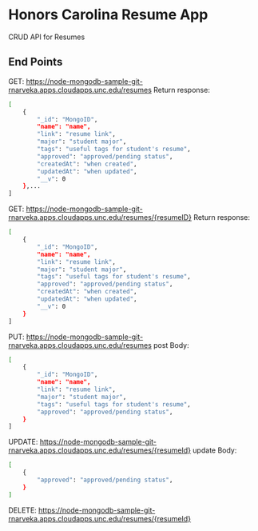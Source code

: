 # Honors Carolina Resume App

CRUD API for Resumes

## End Points

GET: https://node-mongodb-sample-git-rnarveka.apps.cloudapps.unc.edu/resumes
Return response:
```bash
[
    {
        "_id": "MongoID",
        "name": "name",
        "link": "resume link",
        "major": "student major",
        "tags": "useful tags for student's resume",
        "approved": "approved/pending status",
        "createdAt": "when created",
        "updatedAt": "when updated",
        "__v": 0
    },...
]
```

GET: https://node-mongodb-sample-git-rnarveka.apps.cloudapps.unc.edu/resumes/{resumeID}
Return response:
```bash
[
    {
        "_id": "MongoID",
        "name": "name",
        "link": "resume link",
        "major": "student major",
        "tags": "useful tags for student's resume",
        "approved": "approved/pending status",
        "createdAt": "when created",
        "updatedAt": "when updated",
        "__v": 0
    }
]
```
PUT: https://node-mongodb-sample-git-rnarveka.apps.cloudapps.unc.edu/resumes
post Body:
```bash
[
    {
        "_id": "MongoID",
        "name": "name",
        "link": "resume link",
        "major": "student major",
        "tags": "useful tags for student's resume",
        "approved": "approved/pending status",
    }
]
```
UPDATE: https://node-mongodb-sample-git-rnarveka.apps.cloudapps.unc.edu/resumes/{resumeId}
update Body:
```bash
[
    {
        "approved": "approved/pending status",
    }
]
```
DELETE: https://node-mongodb-sample-git-rnarveka.apps.cloudapps.unc.edu/resumes/{resumeId}


